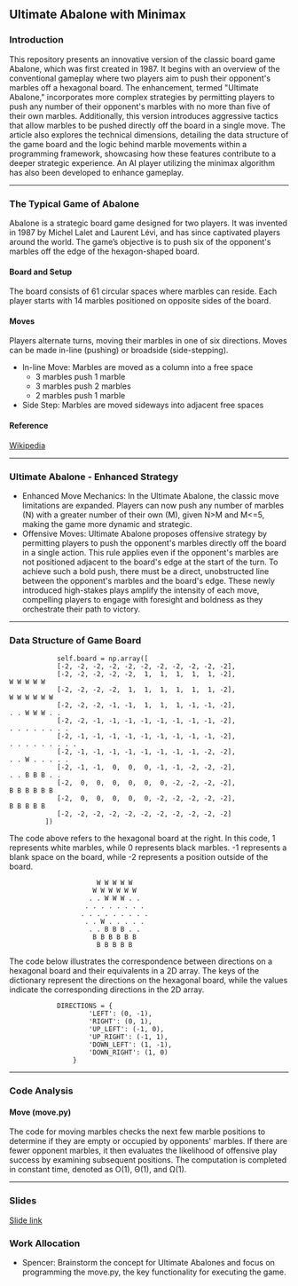 ## Ultimate Abalone with Minimax
### Introduction

This repository presents an innovative version of the classic board game Abalone, which was first created in 1987. It begins with an overview of the conventional gameplay where two players aim to push their opponent's marbles off a hexagonal board. The enhancement, termed "Ultimate Abalone," incorporates more complex strategies by permitting players to push any number of their opponent's marbles with no more than five of their own marbles. Additionally, this version introduces aggressive tactics that allow marbles to be pushed directly off the board in a single move. The article also explores the technical dimensions, detailing the data structure of the game board and the logic behind marble movements within a programming framework, showcasing how these features contribute to a deeper strategic experience. An AI player utilizing the minimax algorithm has also been developed to enhance gameplay.

---
### The Typical Game of Abalone 
Abalone is a strategic board game designed for two players. It was invented in 1987 by Michel Lalet and Laurent Lévi, and has since captivated players around the world. The game’s objective is to push six of the opponent's marbles off the edge of the hexagon-shaped board.

#### Board and Setup
The board consists of 61 circular spaces where marbles can reside. Each player starts with 14 marbles positioned on opposite sides of the board.

#### Moves
Players alternate turns, moving their marbles in one of six directions. Moves can be made in-line (pushing) or broadside (side-stepping).
* In-line Move: Marbles are moved as a column into a free space
  * 3 marbles push 1 marble
  * 3 marbles push 2 marbles
  * 2 marbles push 1 marble
* Side Step: Marbles are moved sideways into adjacent free spaces
  
#### Reference
[Wikipedia](https://en.wikipedia.org/wiki/Abalone_(board_game))

---

### Ultimate Abalone - Enhanced Strategy
* Enhanced Move Mechanics: In the Ultimate Abalone, the classic move limitations are expanded. Players can now push any number of marbles (N) with a greater number of their own (M), given N>M and M<=5, making the game more dynamic and strategic.
* Offensive Moves: Ultimate Abalone proposes offensive strategy by permitting players to push the opponent's marbles directly off the board in a single action. This rule applies even if the opponent's marbles are not positioned adjacent to the board's edge at the start of the turn. To achieve such a bold push, there must be a direct, unobstructed line between the opponent's marbles and the board's edge. These newly introduced high-stakes plays amplify the intensity of each move, compelling players to engage with foresight and boldness as they orchestrate their path to victory.

---

### Data Structure of Game Board

```
            self.board = np.array([
            [-2, -2, -2, -2, -2, -2, -2, -2, -2, -2, -2],
            [-2, -2, -2, -2, -2,  1,  1,  1,  1,  1, -2],                      W W W W W 
            [-2, -2, -2, -2,  1,  1,  1,  1,  1,  1, -2],                     W W W W W W 
            [-2, -2, -2, -1, -1,  1,  1,  1, -1, -1, -2],                    . . W W W . . 
            [-2, -2, -1, -1, -1, -1, -1, -1, -1, -1, -2],                   . . . . . . . . 
            [-2, -1, -1, -1, -1, -1, -1, -1, -1, -1, -2],                  . . . . . . . . . 
            [-2, -1, -1, -1, -1, -1, -1, -1, -1, -2, -2],                   . . W . . . . . 
            [-2, -1, -1,  0,  0,  0, -1, -1, -2, -2, -2],                    . . B B B . . 
            [-2,  0,  0,  0,  0,  0,  0, -2, -2, -2, -2],                     B B B B B B 
            [-2,  0,  0,  0,  0,  0, -2, -2, -2, -2, -2],                      B B B B B
            [-2, -2, -2, -2, -2, -2, -2, -2, -2, -2, -2]
         ])
```
The code above refers to the hexagonal board at the right. In this code, 1 represents white marbles, while 0 represents black marbles. -1 represents a blank space on the board, while -2 represents a position outside of the board. 

```
                      W W W W W 
                     W W W W W W 
                    . . W W W . . 
                   . . . . . . . . 
                  . . . . . . . . . 
                   . . W . . . . . 
                    . . B B B . . 
                     B B B B B B 
                      B B B B B
```

The code below illustrates the correspondence between directions on a hexagonal board and their equivalents in a 2D array. The keys of the dictionary represent the directions on the hexagonal board, while the values indicate the corresponding directions in the 2D array.

```
            DIRECTIONS = {
                    'LEFT': (0, -1),
                    'RIGHT': (0, 1),
                    'UP_LEFT': (-1, 0),
                    'UP_RIGHT': (-1, 1),
                    'DOWN_LEFT': (1, -1),
                    'DOWN_RIGHT': (1, 0)
                }
```


---

### Code Analysis

#### Move (move.py)
The code for moving marbles checks the next few marble positions to determine if they are empty or occupied by opponents' marbles. If there are fewer opponent marbles, it then evaluates the likelihood of offensive play success by examining subsequent positions. The computation is completed in constant time, denoted as O(1), Θ(1), and Ω(1).

---

### Slides
[Slide link]()
### Work Allocation
* Spencer: Brainstorm the concept for Ultimate Abalones and focus on programming the move.py, the key functionality for executing the game.
